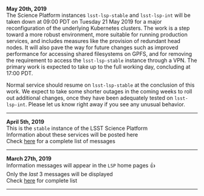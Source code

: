 **May 20th, 2019**  
The Science Platform instances `lsst-lsp-stable` and `lsst-lsp-int` will be taken down at 09:00 PDT on Tuesday 21 May 2019 for a major reconfiguration of the underlying Kubernetes clusters.
The work is a step toward a more robust environment, more suitable for running production services, and includes measures like the provision of redundant head nodes.
It will also pave the way for future changes such as improved performance for accessing shared filesystems on GPFS, and for removing the requirement to access the `lsst-lsp-stable` instance through a VPN.
The primary work is expected to take up to the full working day, concluding at 17:00 PDT.

Normal service should resume on `lsst-lsp-stable` at the conclusion of this work.
We expect to take some shorter outages in the coming weeks to roll out additional changes, once they have been adequately tested on `lsst-lsp-int`.
Please let us know right away if you see any unusual behavior.

---
**April 5th, 2019**  
This is the `stable` instance of the LSST Science Platform   
Information about these services will be posted here  
Check [here](https://github.com/lsst-dm/lsp-landing-page/blob/master/motd/stable.md) for a complete list of messages  

---
**March 27th, 2019**  
Information messages will appear in the `LSP` home pages :+1:  
Only the *last* 3 messages will be displayed  
Check [here](https://github.com/lsst-dm/lsp-landing-page/blob/master/motd/stable.md) for complete list  

---
